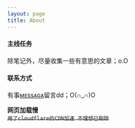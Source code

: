 ```yaml
---
layout: page
title: About
---
```

#### 主线任务
除笔记外，尽量收集一些有意思的文章；o.O

#### 联系方式
有事[ᴍᴇssᴀɢᴀ](/message)留言dd；O(∩_∩)O

**网页加载慢**  
<del>`用了cloudflare的CDN加速 不理想已剔除`</del>

